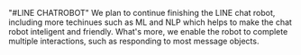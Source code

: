 "#LINE CHATROBOT"
We plan to continue finishing the LINE chat robot, including more techinues such as ML and NLP which helps to make the chat robot inteligent and friendly. What's more, we enable the robot to complete multiple interactions, such as responding to most message objects.
